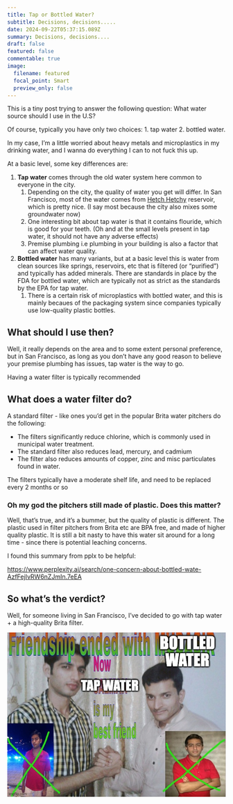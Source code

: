 ```yaml
---
title: Tap or Bottled Water?
subtitle: Decisions, decisions.....
date: 2024-09-22T05:37:15.089Z
summary: Decisions, decisions....
draft: false
featured: false
commentable: true
image:
  filename: featured
  focal_point: Smart
  preview_only: false
---
```

This is a tiny post trying to answer the following question: What water source should I use in the U.S? 

Of course, typically you have only two choices:  1. tap water 2. bottled water. 

In my case, I’m a little worried about heavy metals and microplastics in my drinking water, and I wanna do everything I can to not fuck this up. 

At a basic level, some key differences are:

1. **Tap water** comes through the old water system here common to everyone in the city.
    1. Depending on the city, the quality of water you get will differ. In San Francisco, most of the water comes from [Hetch Hetchy](https://en.wikipedia.org/wiki/Hetch_Hetchy)  reservoir, which is pretty nice. (I say most because the city also mixes some groundwater now)
    2. One interesting bit about tap water is that it contains flouride, which is good for your teeth. (Oh and at the small levels present in tap water, it should not have any adverse effects)
    3. Premise plumbing i.e plumbing in your building is also a factor that can affect water quality. 
2. **Bottled water** has many variants, but at a basic level this is water from clean sources like springs, reservoirs, etc that is filtered (or “purified”) and typically has added minerals. There are standards in place by the FDA for bottled water, which are typically not as strict as the standards by the EPA for tap water.
    1. There is a certain risk of microplastics with bottled water, and this is mainly becaues of the packaging system since companies typically use low-quality plastic bottles. 

## What should I use then?

Well, it really depends on the area and to some extent personal preference, but in San Francisco, as long as you don’t have any good reason to believe your premise plumbing has issues, tap water is the way to go. 

Having a water filter is typically recommended

## What does a water filter do?

A standard filter - like ones you’d get in the popular Brita water pitchers do the following:

- The filters significantly reduce chlorine, which is commonly used in municipal water treatment.
- The standard filter also reduces lead, mercury, and cadmium
- The filter also reduces amounts of copper, zinc and misc particulates found in water.

The filters typically have a moderate shelf life, and need to be replaced every 2 months or so

### Oh my god the pitchers still made of plastic. Does this matter?

Well, that’s true, and it’s a bummer, but the quality of plastic is different. The plastic used in filter pitchers from Brita etc are BPA free, and made of higher quality plastic. It is still a bit nasty to have this water sit around for a long time - since there is potential leaching concerns.

I found this summary from pplx to be helpful:

https://www.perplexity.ai/search/one-concern-about-bottled-wate-AzfFejIvRW6nZJmIn.7eEA 

## So what’s the verdict?

Well, for someone living in San Francisco, I’ve decided to go with tap water + a high-quality Brita filter.

![friendship ended](./friendship_ended.jpg)